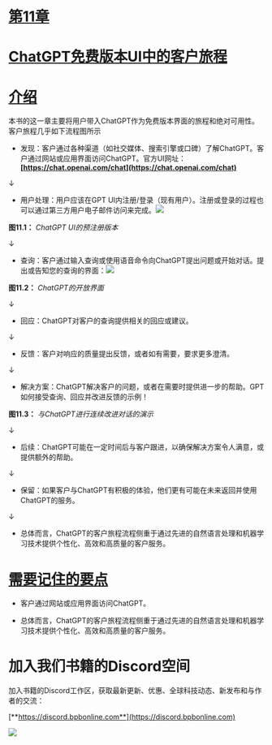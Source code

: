 # [第11章](toc.xhtml#c11)

# [ChatGPT免费版本UI中的客户旅程](toc.xhtml#c11)

# [介绍](toc.xhtml#s98a)

本书的这一章主要将用户带入ChatGPT作为免费版本界面的旅程和绝对可用性。客户旅程几乎如下流程图所示

+   发现：客户通过各种渠道（如社交媒体、搜索引擎或口碑）了解ChatGPT。客户通过网站或应用界面访问ChatGPT。官方UI网址：**[https://chat.openai.com/chat](https://chat.openai.com/chat)**

↓

+   用户处理：用户应该在GPT UI内注册/登录（现有用户）。注册或登录的过程也可以通过第三方用户电子邮件访问来完成。![](images/Figure-11.1.jpg)

**图11.1：** *ChatGPT UI的预注册版本*

↓

+   查询：客户通过输入查询或使用语音命令向ChatGPT提出问题或开始对话。提出或告知您的查询的界面：![](images/Figure-11.2.jpg)

**图11.2：** *ChatGPT的开放界面*

↓

+   回应：ChatGPT对客户的查询提供相关的回应或建议。

↓

+   反馈：客户对响应的质量提出反馈，或者如有需要，要求更多澄清。

↓

+   解决方案：ChatGPT解决客户的问题，或者在需要时提供进一步的帮助。GPT如何接受查询、回应并改进反馈的示例！[](images/Figure-11.3.jpg)

**图11.3：** *与ChatGPT进行连续改进对话的演示*

↓

+   后续：ChatGPT可能在一定时间后与客户跟进，以确保解决方案令人满意，或提供额外的帮助。

↓

+   保留：如果客户与ChatGPT有积极的体验，他们更有可能在未来返回并使用ChatGPT的服务。

↓

+   总体而言，ChatGPT的客户旅程流程侧重于通过先进的自然语言处理和机器学习技术提供个性化、高效和高质量的客户服务。

# [需要记住的要点](toc.xhtml#s99a)

+   客户通过网站或应用界面访问ChatGPT。

+   总体而言，ChatGPT的客户旅程流程侧重于通过先进的自然语言处理和机器学习技术提供个性化、高效和高质量的客户服务。

# 加入我们书籍的Discord空间

加入书籍的Discord工作区，获取最新更新、优惠、全球科技动态、新发布和与作者的交流：

[**https://discord.bpbonline.com**](https://discord.bpbonline.com)

![](images/dis.jpg)
